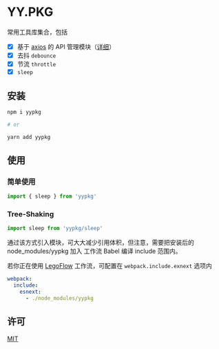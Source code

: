 # YY.PKG

常用工具库集合，包括

- [x] 基于 [axios](https://github.com/axios/axios) 的 API 管理模块（[详细](./docs/api.md)）
- [x] 去抖 `debounce`
- [x] 节流 `throttle`
- [x] `sleep`

## 安装

```sh
npm i yypkg

# or

yarn add yypkg
```

## 使用

### 简单使用

```js
import { sleep } from 'yypkg'
```

### Tree-Shaking

```js
import sleep from 'yypkg/sleep'
```

通过该方式引入模块，可大大减少引用体积，但注意，需要把安装后的 node_modules/yypkg 加入 工作流 Babel 编译 include 范围内。

若你正在使用 [LegoFlow](https://legoflow.com/) 工作流，可配置在 `webpack.include.exnext` 选项内

```yml
webpack:
  include:
    esnext:
      - ./node_modules/yypkg
```

## 许可

[MIT](./LICENSE)
